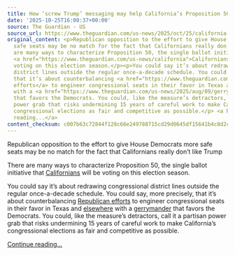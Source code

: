 ```yaml
---
title: How ‘screw Trump’ messaging may help California’s Proposition 50 prevail
date: '2025-10-25T16:00:37+00:00'
source: The Guardian - US
source_url: https://www.theguardian.com/us-news/2025/oct/25/california-prop-50-trump-redistricting
original_content: <p>Republican opposition to the effort to give House Democrats more
  safe seats may be no match for the fact that Californians really don’t like Trump</p><p>There
  are many ways to characterize Proposition 50, the single ballot initiative that
  <a href="https://www.theguardian.com/us-news/california">Californians</a> will be
  voting on this election season.</p><p>You could say it’s about redrawing congressional
  district lines outside the regular once-a-decade schedule. You could say, more precisely,
  that it’s about counterbalancing <a href="https://www.theguardian.com/us-news/2025/aug/20/texas-house-redistricting-bill-floor">Republican
  efforts</a> to engineer congressional seats in their favor in Texas and <a href="https://www.theguardian.com/us-news/2025/sep/01/utah-redistricting-congressional-maps">elsewhere</a>
  with a <a href="https://www.theguardian.com/us-news/2025/aug/09/gerrymandering-republican-redistricting">gerrymander</a>
  that favors the Democrats. You could, like the measure’s detractors, call it a partisan
  power grab that risks undermining 15 years of careful work to make California’s
  congressional elections as fair and competitive as possible.</p> <a href="https://www.theguardian.com/us-news/2025/oct/25/california-prop-50-trump-redistricting">Continue
  reading...</a>
content_checksum: c007b63c72844f128c66e249788715cd29d0645df15641b4c8d2cb2597022d97
---
```


Republican opposition to the effort to give House Democrats more safe seats may be no match for the fact that Californians really don’t like Trump

There are many ways to characterize Proposition 50, the single ballot initiative that [Californians](https://www.theguardian.com/us-news/california) will be voting on this election season.

You could say it’s about redrawing congressional district lines outside the regular once-a-decade schedule. You could say, more precisely, that it’s about counterbalancing [Republican efforts](https://www.theguardian.com/us-news/2025/aug/20/texas-house-redistricting-bill-floor) to engineer congressional seats in their favor in Texas and [elsewhere](https://www.theguardian.com/us-news/2025/sep/01/utah-redistricting-congressional-maps) with a [gerrymander](https://www.theguardian.com/us-news/2025/aug/09/gerrymandering-republican-redistricting) that favors the Democrats. You could, like the measure’s detractors, call it a partisan power grab that risks undermining 15 years of careful work to make California’s congressional elections as fair and competitive as possible.

 [Continue reading...](https://www.theguardian.com/us-news/2025/oct/25/california-prop-50-trump-redistricting)
